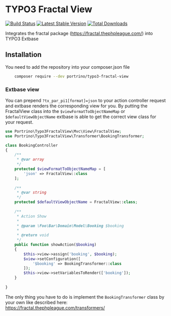 # TYPO3 Fractal View

[![Build Status](https://travis-ci.org/portrino/typo3-fractal-view.svg?branch=master)](https://travis-ci.org/portrino/typo3-fractal-view)
[![Latest Stable Version](https://poser.pugx.org/portrino/typo3-fractal-view/version)](https://packagist.org/packages/portrino/typo3-fractal-view)
[![Total Downloads](https://poser.pugx.org/portrino/typo3-fractal-view/downloads)](https://packagist.org/packages/portrino/typo3-fractal-view)

Integrates the fractal package (https://fractal.thephpleague.com/) into TYPO3 Extbase

## Installation

You need to add the repository into your composer.json file

```bash
    composer require --dev portrino/typo3-fractal-view
```

### Extbase view

You can prepend `?tx_par_pi1[format]=json` to your action controller request and extbase 
renders the corresponding view for you. By putting the FractalView class into the `$viewFormatToObjectNameMap` or 
`$defaultViewObjectName` extbase is able to get the correct view class for your request. 

```php
use Portrino\Typo3FractalView\Mvc\View\FractalView;
use Portrino\Typo3FractalView\Transformer\BookingTransformer;

class BookingController
{
    /**
     * @var array
     */
    protected $viewFormatToObjectNameMap = [
        'json' => FractalView::class
    ];
    
    /**
     * @var string
     */
    protected $defaultViewObjectName = FractalView::class;
    
    /**
     * Action Show
     *
     * @param \Foo\Bar\Domain\Model\Booking $booking
     *
     * @return void
     */
    public function showAction($booking)
    {
        $this->view->assign('booking', $booking);
        $view->setConfiguration([
            '$booking' => BookingTransformer::class
        ]);
        $this->view->setVariablesToRender(['booking']);
    }
    
}

```

The only thing you have to do is implement the `BookingTransformer` class by your own like described here: https://fractal.thephpleague.com/transformers/